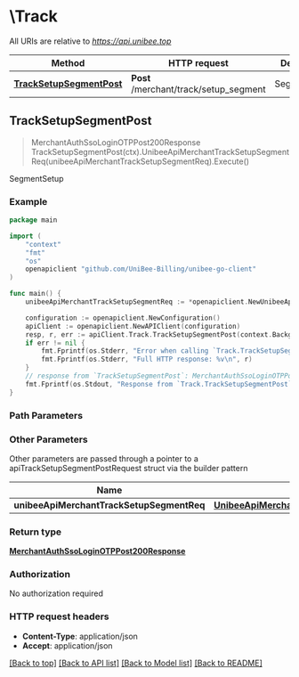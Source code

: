 # \Track

All URIs are relative to *https://api.unibee.top*

Method | HTTP request | Description
------------- | ------------- | -------------
[**TrackSetupSegmentPost**](Track.md#TrackSetupSegmentPost) | **Post** /merchant/track/setup_segment | SegmentSetup



## TrackSetupSegmentPost

> MerchantAuthSsoLoginOTPPost200Response TrackSetupSegmentPost(ctx).UnibeeApiMerchantTrackSetupSegmentReq(unibeeApiMerchantTrackSetupSegmentReq).Execute()

SegmentSetup

### Example

```go
package main

import (
	"context"
	"fmt"
	"os"
	openapiclient "github.com/UniBee-Billing/unibee-go-client"
)

func main() {
	unibeeApiMerchantTrackSetupSegmentReq := *openapiclient.NewUnibeeApiMerchantTrackSetupSegmentReq("ServerSideSecret_example", "UserPortalSecret_example") // UnibeeApiMerchantTrackSetupSegmentReq | 

	configuration := openapiclient.NewConfiguration()
	apiClient := openapiclient.NewAPIClient(configuration)
	resp, r, err := apiClient.Track.TrackSetupSegmentPost(context.Background()).UnibeeApiMerchantTrackSetupSegmentReq(unibeeApiMerchantTrackSetupSegmentReq).Execute()
	if err != nil {
		fmt.Fprintf(os.Stderr, "Error when calling `Track.TrackSetupSegmentPost``: %v\n", err)
		fmt.Fprintf(os.Stderr, "Full HTTP response: %v\n", r)
	}
	// response from `TrackSetupSegmentPost`: MerchantAuthSsoLoginOTPPost200Response
	fmt.Fprintf(os.Stdout, "Response from `Track.TrackSetupSegmentPost`: %v\n", resp)
}
```

### Path Parameters



### Other Parameters

Other parameters are passed through a pointer to a apiTrackSetupSegmentPostRequest struct via the builder pattern


Name | Type | Description  | Notes
------------- | ------------- | ------------- | -------------
 **unibeeApiMerchantTrackSetupSegmentReq** | [**UnibeeApiMerchantTrackSetupSegmentReq**](UnibeeApiMerchantTrackSetupSegmentReq.md) |  | 

### Return type

[**MerchantAuthSsoLoginOTPPost200Response**](MerchantAuthSsoLoginOTPPost200Response.md)

### Authorization

No authorization required

### HTTP request headers

- **Content-Type**: application/json
- **Accept**: application/json

[[Back to top]](#) [[Back to API list]](../README.md#documentation-for-api-endpoints)
[[Back to Model list]](../README.md#documentation-for-models)
[[Back to README]](../README.md)

